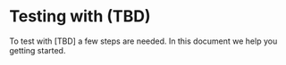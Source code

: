 # Testing with (TBD)

To test with [TBD] a few steps are needed.
In this document we help you getting started.
